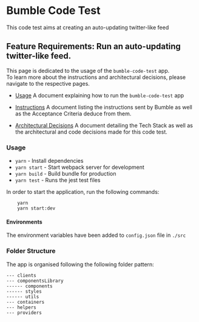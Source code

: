 # Bumble Code Test

This code test aims at creating an auto-updating twitter-like feed

## Feature Requirements: Run an auto-updating twitter-like feed.

This page is dedicated to the usage of the `bumble-code-test` app.<br/>
To learn more about the instructions and architectural decisions, please navigate to the respective pages.

- [Usage](#usage)
  A document explaining how to run the `bumble-code-test` app

- [Instructions](./instructions.md)
  A document listing the instructions sent by Bumble as well as the Acceptance Criteria deduce from them.

- [Architectural Decisions](./architectural-decisions.md)
  A document detailing the Tech Stack as well as the architectural and code decisions made for this code test.

### Usage

- `yarn` - Install dependencies
- `yarn start` - Start webpack server for development
- `yarn build` - Build bundle for production
- `yarn test` - Runs the jest test files

In order to start the application, run the following commands:

```
    yarn
    yarn start:dev
```

#### Environments

The environment variables have been added to `config.json` file in `./src`

### Folder Structure

The app is organised following the following folder pattern:

```
--- clients
--- componentsLibrary
------ components
------ styles
------ utils
--- containers
--- helpers
--- providers
```
